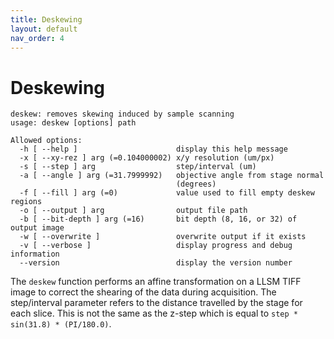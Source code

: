 ```yaml
---
title: Deskewing
layout: default
nav_order: 4
---
```


# Deskewing

```text
deskew: removes skewing induced by sample scanning
usage: deskew [options] path

Allowed options:
  -h [ --help ]                      display this help message
  -x [ --xy-rez ] arg (=0.104000002) x/y resolution (um/px)
  -s [ --step ] arg                  step/interval (um)
  -a [ --angle ] arg (=31.7999992)   objective angle from stage normal 
                                     (degrees)
  -f [ --fill ] arg (=0)             value used to fill empty deskew regions
  -o [ --output ] arg                output file path
  -b [ --bit-depth ] arg (=16)       bit depth (8, 16, or 32) of output image
  -w [ --overwrite ]                 overwrite output if it exists
  -v [ --verbose ]                   display progress and debug information
  --version                          display the version number
```

The `deskew` function performs an affine transformation on a LLSM TIFF image to correct the shearing of the data during acquisition. The step/interval parameter refers to the distance travelled by the stage for each slice. This is not the same as the z-step which is equal to `step * sin(31.8) * (PI/180.0)`.